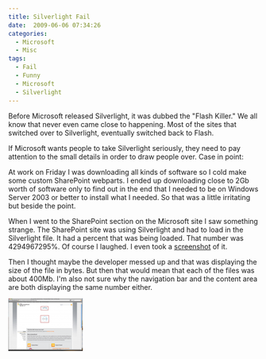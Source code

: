 ```yaml
---
title: Silverlight Fail
date:  2009-06-06 07:34:26
categories:
  - Microsoft
  - Misc
tags:
  - Fail
  - Funny
  - Microsoft
  - Silverlight
---
```


Before Microsoft released Silverlight, it was dubbed the "Flash Killer." We all know that never even came close to happening. Most of the sites that switched over to Silverlight, eventually switched back to Flash.

If Microsoft wants people to take Silverlight seriously, they need to pay attention to the small details in order to draw people over. Case in point:

At work on Friday I was downloading all kinds of software so I cold make some custom SharePoint webparts. I ended up downloading close to 2Gb worth of software only to find out in the end that I needed to be on Windows Server 2003 or better to install what I needed. So that was a little irritating but beside the point.

When I went to the SharePoint section on the Microsoft site I saw something strange. The SharePoint site was using Silverlight and had to load in the Silverlight file. It had a percent that was being loaded. That number was 4294967295%. Of course I laughed. I even took a <a title="Silverlight Fail" rel="lightbox" href="/assets/images/2009/09/microsoft_fail.png">screenshot</a> of it.

Then I thought maybe the developer messed up and that was displaying the size of the file in bytes. But then that would mean that each of the files was about 400Mb. I'm also not sure why the navigation bar and the content area are both displaying the same number either.

<a rel="lightbox" href="/assets/images/2009/09/microsoft_fail.png"><img class="size-thumbnail wp-image-267" title="Silverlight Fail" src="/assets/images/posts/2009/09/microsoft_fail-150x106.png" alt="Silverlight Fail" width="150" height="106" /></a>
